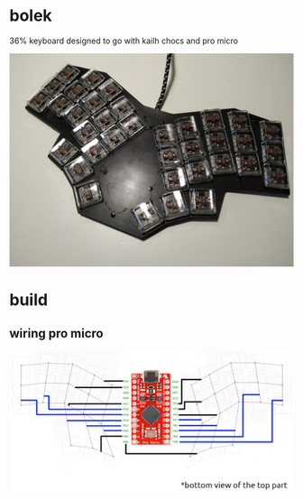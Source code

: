 # bolek

36% keyboard designed to go with kailh chocs and pro micro

![bolek](docs/build-log/7-completed-keyboard.jpg)

# build

## wiring pro micro

![wiring microcontroller](docs/handwiring.png)
